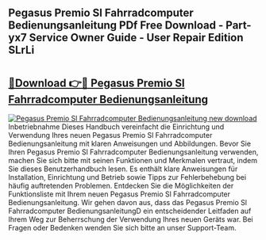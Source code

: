 ## Pegasus Premio Sl Fahrradcomputer Bedienungsanleitung PDf Free Download - Part-yx7 Service Owner Guide - User Repair Edition SLrLi

# <h2><a href="http://df4b2c8.blite.top/?on=Pegasus+Premio+Sl+Fahrradcomputer+Bedienungsanleitung">🔗Download 👉🔴 Pegasus Premio Sl Fahrradcomputer Bedienungsanleitung</a></h2>

[![Pegasus Premio Sl Fahrradcomputer Bedienungsanleitung new download](https://i.imgur.com/lujVjoI.png)](http://df4b2c8.blite.top/?on=Pegasus+Premio+Sl+Fahrradcomputer+Bedienungsanleitung)
Inbetriebnahme Dieses Handbuch vereinfacht die Einrichtung und Verwendung Ihres neuen Pegasus Premio Sl Fahrradcomputer Bedienungsanleitung mit klaren Anweisungen und Abbildungen. Bevor Sie Ihren Pegasus Premio Sl Fahrradcomputer Bedienungsanleitung verwenden, machen Sie sich bitte mit seinen Funktionen und Merkmalen vertraut, indem Sie dieses Benutzerhandbuch lesen. Es enthält klare Anweisungen für Installation, Einrichtung und Betrieb sowie Tipps zur Fehlerbehebung bei häufig auftretenden Problemen. Entdecken Sie die Möglichkeiten der Funktionsliste mit Ihrem neuen Pegasus Premio Sl Fahrradcomputer Bedienungsanleitung. Wir gehen davon aus, dass das Pegasus Premio Sl Fahrradcomputer BedienungsanleitungD ein entscheidender Leitfaden auf Ihrem Weg zur Beherrschung der Verwendung Ihres neuen Geräts war. Bei Fragen oder Bedenken wenden Sie sich bitte an unser Support-Team.
